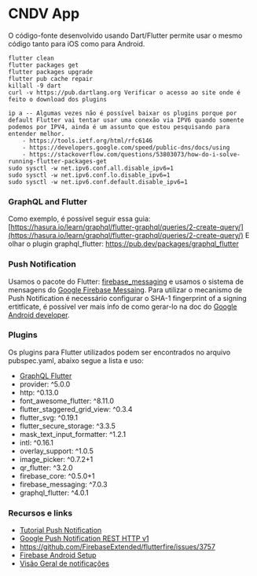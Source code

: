 # CNDV App
O código-fonte desenvolvido usando Dart/Flutter permite usar o mesmo código tanto para iOS como para Android.

```
flutter clean
flutter packages get
flutter packages upgrade
flutter pub cache repair
killall -9 dart
curl -v https://pub.dartlang.org Verificar o acesso ao site onde é feito o download dos plugins

ip a -- Algumas vezes não é possível baixar os plugins porque por default Flutter vai tentar usar uma conexão via IPV6 quando somente podemos por IPV4, ainda é um assunto que estou pesquisando para entender melhor.
    - https://tools.ietf.org/html/rfc6146
    - https://developers.google.com/speed/public-dns/docs/using
    - https://stackoverflow.com/questions/53803073/how-do-i-solve-running-flutter-packages-get
sudo sysctl -w net.ipv6.conf.all.disable_ipv6=1
sudo sysctl -w net.ipv6.conf.lo.disable_ipv6=1
sudo sysctl -w net.ipv6.conf.default.disable_ipv6=1
```

### GraphQL and Flutter
Como exemplo, é possível seguir essa guia: [https://hasura.io/learn/graphql/flutter-graphql/queries/2-create-query/](https://hasura.io/learn/graphql/flutter-graphql/queries/2-create-query/)
E olhar o plugin graphql_flutter: https://pub.dev/packages/graphql_flutter

### Push Notification
Usamos o pacote do Flutter: [firebase_messaging](https://pub.dev/packages/firebase_messaging) e usamos o sistema de mensagens do [Google Firebase Messaing](https://firebase.google.com/docs/cloud-messaging).
Para utilizar o mecanismo de Push Notification é necessário configurar o SHA-1 fingerprint of a signing ertitficate, é possível ver mais info de como gerar-lo na doc do [Google Android developer](https://developers.google.com/android/guides/client-auth).


### Plugins
Os plugins para Flutter utilizados podem ser encontrados no arquivo pubspec.yaml, abaixo segue a lista e uso:

- [GraphQL Flutter](https://pub.dev/packages/graphql_flutter)
- provider: ^5.0.0
- http: ^0.13.0
- font_awesome_flutter: ^8.11.0
- flutter_staggered_grid_view: ^0.3.4
- flutter_svg: ^0.19.1
- flutter_secure_storage: ^3.3.5
- mask_text_input_formatter: ^1.2.1
- intl: ^0.16.1
- overlay_support: ^1.0.5
- image_picker: ^0.7.2+1
- qr_flutter: ^3.2.0
- firebase_core: ^0.5.0+1
- firebase_messaging: ^7.0.3
- graphql_flutter: ^4.0.1


### Recursos e links

- [Tutorial Push Notification](https://blog.logrocket.com/flutter-push-notifications-with-firebase-cloud-messaging/)
- [Google Push Notification REST HTTP v1](https://firebase.google.com/docs/cloud-messaging/migrate-v1#go)
- https://github.com/FirebaseExtended/flutterfire/issues/3757
- [Firebase Android Setup](https://firebase.google.com/docs/android/setup)
- [Visão Geral de notificações](https://developer.android.com/guide/topics/ui/notifiers/notifications?hl=pt#ManageChannels)